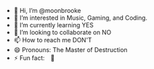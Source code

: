 - 👋 Hi, I’m @moonbrooke
- 👀 I’m interested in Music, Gaming, and Coding.
- 🌱 I’m currently learning YES
- 💞️ I’m looking to collaborate on NO
- 📫 How to reach me DON'T
- 😄 Pronouns: The Master of Destruction
- ⚡ Fun fact:　🤌

